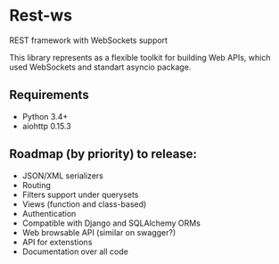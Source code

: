 # Rest-ws
REST framework with WebSockets support

This library represents as a flexible toolkit for building Web APIs, which used WebSockets and standart asyncio package.

Requirements
-----
- Python 3.4+
- aiohttp 0.15.3

Roadmap (by priority) to release:
-----
- JSON/XML serializers
- Routing
- Filters support under querysets
- Views (function and class-based)
- Authentication
- Compatible with Django and SQLAlchemy ORMs
- Web browsable API (similar on swagger?)
- API for extenstions
- Documentation over all code